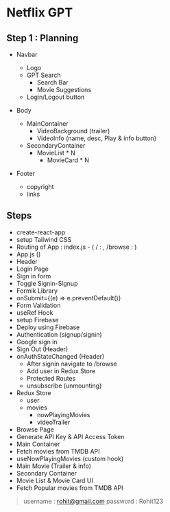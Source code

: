 # Netflix GPT

## Step 1 : Planning

- Navbar

  - Logo
  - GPT Search
    - Search Bar
    - Movie Suggestions
  - Login/Logout button

- Body

  - MainContainer
    - VideoBackground (trailer)
    - VideoInfo (name, desc, Play & info button)
  - SecondaryContainer
    - MovieList \* N
      - MovieCard \* N

- Footer
  - copyright
  - links

## Steps

- create-react-app
- setup Tailwind CSS
- Routing of App : index.js - ( / : <Login/>, /browse : <Browse/> )
- App.js (<Provider store={appStore}>)
- Header
- Login Page
- Sign in form
- Toggle Signin-Signup
- Formik Library
- onSubmit={(e) => e.preventDefault()}
- Form Validation
- useRef Hook
- setup Firebase
- Deploy using Firebase
- Authentication (signup/signin)
- Google sign in
- Sign Out (Header)
- onAuthStateChanged (Header)
  - After signin navigate to /browse
  - Add user in Redux Store
  - Protected Routes
  - unsubscribe (unmounting)
- Redux Store
  - user
  - movies
    - nowPlayingMovies
    - videoTrailer
- Browse Page
- Generate API Key & API Access Token
- Main Container
- Fetch movies from TMDB API
- useNowPlayingMovies (custom hook)
- Main Movie (Trailer & info)
- Secondary Container
- Movie List & Movie Card UI
- Fetch Popular movies from TMDB API

> username : rohit@gmail.com
> password : Rohit123
